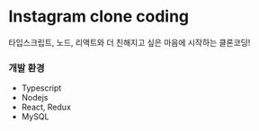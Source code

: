 # Instagram clone coding
타입스크립트, 노드, 리액트와 더 친해지고 싶은 마음에 시작하는 클론코딩!

### 개발 환경
- Typescript
- Nodejs
- React, Redux
- MySQL